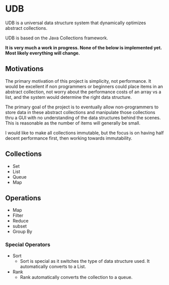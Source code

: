 # UDB
UDB is a universal data structure system that dynamically optimizes abstract collections. 

UDB is based on the Java Collections framework. 

**It is very much a work in progress. None of the below is implemented yet. Most likely everything will change.**

## Motivations
The primary motivation of this project is simplicity, not performance. It would be excellent if non programmers or beginners could place items in an abstract collection, not worry about the performance costs of an array vs a list, and the system would determine the right data structure. 

The primary goal of the project is to eventually allow non-programmers to store data in these abstract collections and manipulate those collections thru a GUI with no understanding of the data structures behind the scenes. This is reasonable as the number of items will generally be small. 
 
I would like to make all collections immutable, but the focus is on having half decent performance first, then working towards immutability. 

## Collections

- Set
- List
- Queue
- Map

## Operations

- Map 
- Filter
- Reduce
- subset
- Group By

### Special Operators

- Sort
  - Sort is special as it switches the type of data structure used. It automatically converts to a List. 
- Rank
  - Rank automatically converts the collection to a queue. 
